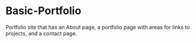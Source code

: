 # Basic-Portfolio
Portfolio site that has an About page, a portfolio page with areas for links to projects, and a contact page. 